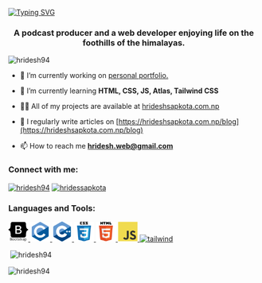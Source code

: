 <a href="https://git.io/typing-svg"><img src="https://readme-typing-svg.demolab.com?font=Fira+Code&pause=1000&color=F7C715&center=true&width=435&lines=Hey!+My+name+is++Hridesh.;++I+am+learning+web+development+%3A)" alt="Typing SVG" /></a>

<h3 align="center">A podcast producer and a web developer enjoying life on the foothills of the himalayas.</h3>

<p align="left"> <img src="https://komarev.com/ghpvc/?username=hridesh94&label=Profile%20views&color=0e75b6&style=flat" alt="hridesh94" /> </p>

- 🔭 I’m currently working on [personal portfolio.](https://github.com/hridesh94/Atlas)

- 🌱 I’m currently learning **HTML, CSS, JS, Atlas, Tailwind CSS**

- 👨‍💻 All of my projects are available at [hrideshsapkota.com.np](https://hrideshsapkota.com.np/)

- 📝 I regularly write articles on [https://hrideshsapkota.com.np/blog](https://hrideshsapkota.com.np/blog)

- 📫 How to reach me **hridesh.web@gmail.com**

<h3 align="left">Connect with me:</h3>
<p align="left">
<a href="https://codepen.io/hridesh94" target="blank"><img align="center" src="https://raw.githubusercontent.com/rahuldkjain/github-profile-readme-generator/master/src/images/icons/Social/codepen.svg" alt="hridesh94" height="30" width="40" /></a>
<a href="https://instagram.com/hridessapkota" target="blank"><img align="center" src="https://raw.githubusercontent.com/rahuldkjain/github-profile-readme-generator/master/src/images/icons/Social/instagram.svg" alt="hridessapkota" height="30" width="40" /></a>
</p>

<h3 align="left">Languages and Tools:</h3>
<p align="left"> <a href="https://getbootstrap.com" target="_blank" rel="noreferrer"> <img src="https://raw.githubusercontent.com/devicons/devicon/master/icons/bootstrap/bootstrap-plain-wordmark.svg" alt="bootstrap" width="40" height="40"/> </a> <a href="https://www.cprogramming.com/" target="_blank" rel="noreferrer"> <img src="https://raw.githubusercontent.com/devicons/devicon/master/icons/c/c-original.svg" alt="c" width="40" height="40"/> </a> <a href="https://www.w3schools.com/cpp/" target="_blank" rel="noreferrer"> <img src="https://raw.githubusercontent.com/devicons/devicon/master/icons/cplusplus/cplusplus-original.svg" alt="cplusplus" width="40" height="40"/> </a> <a href="https://www.w3schools.com/css/" target="_blank" rel="noreferrer"> <img src="https://raw.githubusercontent.com/devicons/devicon/master/icons/css3/css3-original-wordmark.svg" alt="css3" width="40" height="40"/> </a> <a href="https://www.w3.org/html/" target="_blank" rel="noreferrer"> <img src="https://raw.githubusercontent.com/devicons/devicon/master/icons/html5/html5-original-wordmark.svg" alt="html5" width="40" height="40"/> </a> <a href="https://developer.mozilla.org/en-US/docs/Web/JavaScript" target="_blank" rel="noreferrer"> <img src="https://raw.githubusercontent.com/devicons/devicon/master/icons/javascript/javascript-original.svg" alt="javascript" width="40" height="40"/> </a> <a href="https://tailwindcss.com/" target="_blank" rel="noreferrer"> <img src="https://www.vectorlogo.zone/logos/tailwindcss/tailwindcss-icon.svg" alt="tailwind" width="40" height="40"/> </a> </p>

<p>&nbsp;<img align="center" src="https://github-readme-stats.vercel.app/api?username=hridesh94&show_icons=true&locale=en" alt="hridesh94" /></p>

<p><img align="center" src="https://github-readme-streak-stats.herokuapp.com/?user=hridesh94&" alt="hridesh94" /></p>
